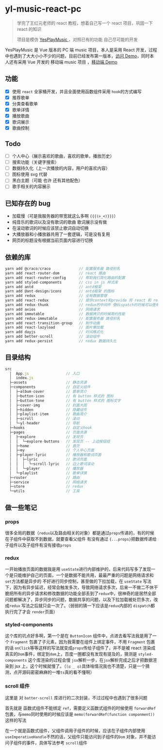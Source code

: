 # yl-music-react-pc

> 学完了王红元老师的 react 教程，想着自己写一个 react 项目，巩固一下 react 的知识
>
> 项目是模仿 [YesPlayMusic ](https://music.qier222.com/#/)，对照已有的功能 自己尽可能的开发

YesPlayMusic 是 Vue 版本的 PC 端 music 项目，本人是采用 React 开发，过程中也遇到了大大小小不少的问题，目前已经发布第一版本，[访问 Demo](http://coderyl.top/yl-music-rp/#/)，同时本人还有采用 Vue 开发的 移动端 music 项目 ，[移动端 Demo](http://coderyl.top/yl-music-vm/)

## 功能

- [x] 使用 `react` 全家桶开发，并且全面使用函数组件采用 `hook`的方式编写
- [x] 推荐歌单
- [x] 分类查看歌单
- [x] 歌单详情
- [x] 播放歌曲
- [x] 歌词展示
- [x] 歌曲控制

## Todo

- [ ] 个人中心（展示喜欢的歌曲，喜欢的歌单，播放历史）
- [ ] 搜索功能（关键字搜索）
- [ ] 数据持久化（上一次播放的内容，用户的喜欢内容）
- [ ] 图标使用 svg 代替
- [ ] 黑白主题（可能 也许 还有其他配色）
- [ ] 歌手相关的内容展示

## 已知存在的 bug

- 加载慢（可是我服务器的带宽就这么多啊 `{{{(>_<)}}}`）
- 纯音乐的歌词以及没有歌词的歌曲 歌词展示没有做
- 在滚动歌词的时候应该禁止歌词自动切换
- 大播放器和小播放器共用了一套逻辑，可是没有复用
- 网页的标题没有根据当前页面内容进行切换

## 依赖的库

```js
yarn add @craco/craco             // 配置服务器 路径别名
yarn add react-router-dom         // react 路由
yarn add react-router-config      // 帮助我们简化路由的配置
yarn add styled-components        // css in js 样式库
yarn add antd                     // antd框架
yarn add @ant-design/icons        // antd框架 的图标
yarn add redux                    // 全局数据管理
yarn add react-redux              // 提供context和provide 将 react 和 redux 结合起来
yarn add redux-thunk              // redux的中间件 使dispatch的时候可以使用函数 做异步请求
yarn add axios                    // 网络请求
yarn add immutable                // 数据拷贝的时候简约性能
yarn add redux-immutable          // 配置服务器 路径别名
yarn add react-transition-group   // 制作动画
yarn add react-lazyload           // 图片懒加载
yarn add dayjs                    // 时间格式化
yarn add better-scroll            // 滚动组件
yarn add redux-persist            // redux 数据持久化
```

## 目录结构

```js
src
  │  App.js                 // 入口
  │  index.js
  ├─assets                  // 静态资源
  ├─components              // 自定义组件
  │  ├─album-cover          // 歌单简介
  │  ├─button-icon          // 有 button 样式的 图标
  │  ├─button-tone          // 有 button 样式的 图标文字
  │  ├─cover-img            // 封面大图
  │  ├─hidden               // 隐藏组件
  │  ├─playlist-item        // 歌曲简介
  │  ├─scroll               // 滚动
  │  └─yl-header            // 导航
  ├─hooks                   // 自定义hook
  ├─pages                   // 页面资源
  │  ├─explore              // 发现页
  │  │  └─explore-buttons   // 发现页 -- 上边按钮组
  │  ├─home                 // 首页
  │  ├─my                   // 个人中心页面
  │  ├─player-lyric         // 播放器和歌词页面
  │  │  ├─lyric             // 歌词页面
  │  │  │  └─scroll-lyric   // 边上歌词滚动
  │  │  └─player            // 播放器
  │  └─playlist             // 歌单详情
  ├─router                  // 路由
  ├─service                 // 网络请求
  ├─store                   // redux
  └─utils                   // 工具
```

## 做一些笔记

### props

很多全局的数据（`redux`以及路由相关的对象）都是通过`props`传递的，有的时候在子组件中获取不到数据，就要查看父组件 有没有通过 `{...props}`把数据传递给子组件以及子组件有没有接收`props`

### redux

一开始播放页面的数据我是用 `useState`进行内部维护的，后来代码写多了发现一个是只能维护自己的页面，一个是数据不能共用，最最严重的问题是网络请求和 `set`方法都是异步的 不好进行同步控制，甚至做的下拉加载，在 `useState` 写法下，因为有异步延迟，经常会触发多次，导致网络请求多次，后来一不做二不休干脆把所有的异步请求和修改数据的功能全部丢到了`redux`中，很神奇的是居然全部问题都解决了，异步同步的问题，数据共享的问题，以及下拉加载被处罚多次，改成`redux` 写法之后就只会一次了。（弱弱的猜一下应该是`redux`内部的 `dispatch`都执行完了才会 `render`页面）

### styled-components

这个库的坑点好多啊，第一个是在 `ButtonIcon` 组件中，点进去看写法我是用了一个 `Fragment` 包裹了子元素，因为我需要在组件上绑定事件，不用 `Fragment` 包裹的话 `onClick`等等这样的写法就变成`props`传给子组件了，并不是被 react 渲染成真实的`Dom`事件，绑定到`dom`上，百度一圈都没有发现有提及的，猜测是 `styled-components` 这个库渲染的过程会慢 `jsx`解析一步，在`jsx`解析完成之后才把数据渲染到 jsx 上，这个时候就慢了。（`(ಥ _ ಥ)`具体啥情况我也不清楚，只是一个猜测，点开源码密密麻麻的一堆`ts`真的看不懂啊）

### scroll 组件

这里是 对 `batter-scroll` 库进行的二次封装，不过过程中也遇到了很多问题

首先就是 函数式组件不能绑定 `ref`，需要定义函数式组件的时候使用 `forwardRef`包裹，与`memo`同时使用的时候应该是 `memo(forwardRef(function componment))` 这样的写法

在一个就是函数式组件，父组件调用子组件的时候，应该在子组件内部使用 `useImperativeHandle`不然的话，父组件只能访问到子组件的`Dom` 对象，并不能访问子组件的事件，具体写法参考 `scroll`组件
